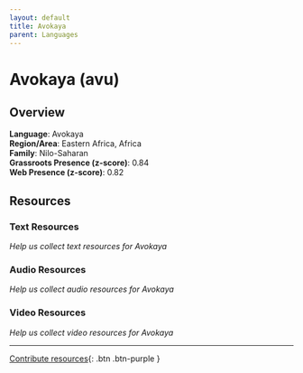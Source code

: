 ```yaml
---
layout: default
title: Avokaya
parent: Languages
---
```


# Avokaya (avu)

## Overview

**Language**: Avokaya  
**Region/Area**: Eastern Africa, Africa  
**Family**: Nilo-Saharan  
**Grassroots Presence (z-score)**: 0.84  
**Web Presence (z-score)**: 0.82  

## Resources

### Text Resources
*Help us collect text resources for Avokaya*

### Audio Resources
*Help us collect audio resources for Avokaya*

### Video Resources
*Help us collect video resources for Avokaya*

---

[Contribute resources](https://forms.office.com/e/1SfLJx3u1r){: .btn .btn-purple }
